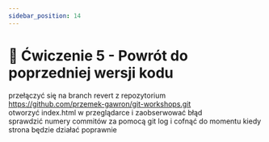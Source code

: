 ```yaml
---
sidebar_position: 14
---
```


# 📝 Ćwiczenie 5 - Powrót do poprzedniej wersji kodu

przełączyć się na branch revert z repozytorium https://github.com/przemek-gawron/git-workshops.git <br/>
otworzyć index.html w przeglądarce i zaobserwować błąd <br/>
sprawdzić numery commitów za pomocą git log i cofnąć do momentu kiedy strona będzie działać poprawnie